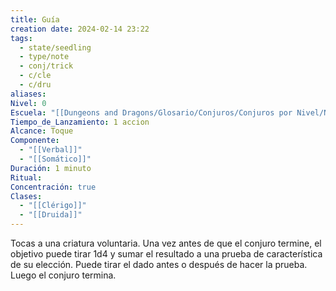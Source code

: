 ```yaml
---
title: Guía
creation date: 2024-02-14 23:22
tags:
  - state/seedling
  - type/note
  - conj/trick
  - c/cle
  - c/dru
aliases: 
Nivel: 0
Escuela: "[[Dungeons and Dragons/Glosario/Conjuros/Conjuros por Nivel/Nivel 4/Adivinación|Adivinación]]"
Tiempo_de_Lanzamiento: 1 accion
Alcance: Toque
Componente:
  - "[[Verbal]]"
  - "[[Somático]]"
Duración: 1 minuto
Ritual: 
Concentración: true
Clases:
  - "[[Clérigo]]"
  - "[[Druida]]"
---
```

Tocas a una criatura voluntaria. Una vez antes de que el conjuro termine, el objetivo puede tirar 1d4 y sumar el resultado a una prueba de característica de su elección. Puede tirar el dado antes o después de hacer la prueba. Luego el conjuro termina.
